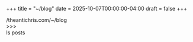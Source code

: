 +++
title = "~/blog"
date = 2025-10-07T00:00:00-04:00
draft = false
+++

<div class="terminal-prompt">/theantichris.com/~/blog</div>
<div class="prompt-symbol">>>> </div>ls posts

